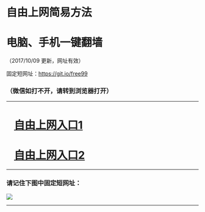 ﻿# 自由上网简易方法

# 电脑、手机一键翻墙

（2017/10/09 更新，网址有效）

固定短网址：https://git.io/free99

### （微信如打不开，请转到浏览器打开）


***





# &nbsp;&nbsp; <a href="http://ft1274911998.fwq-tz-1001.info/fwqtz01.html?t=10090012497 " target="_blank">自由上网入口1</a>
# &nbsp;&nbsp; <a href="http://ft3247726731.fwq-tz-1002.info/fwqtz02.html?t=100900120288 " target="_blank">自由上网入口2</a>
***

### 请记住下图中固定短网址：

<img src="https://s3-us-west-2.amazonaws.com/fwq-1001/yjfq-20170905okok.png" /> 


***

